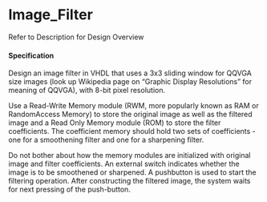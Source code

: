 # Image_Filter

Refer to Description for Design Overview

#### Specification

Design an image filter in VHDL that uses a 3x3 sliding window for QQVGA size images (look up Wikipedia page on “Graphic Display Resolutions” for meaning of QQVGA), with 8-bit pixel resolution.

Use a Read-Write Memory module (RWM, more popularly known as RAM or RandomAccess Memory) to store the original image as well as the filtered image and a Read Only
Memory module (ROM) to store the filter coefficients. The coefficient memory should hold two sets of coefficients - one for a smoothening filter and one for a sharpening filter.

Do not bother about how the memory modules are initialized with original image and filter coefficients.
An external switch indicates whether the image is to be smoothened or sharpened. A pushbutton is used to start the filtering operation. After constructing the filtered image, the system waits for next pressing of the push-button. 
